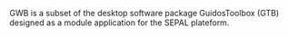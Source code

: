 GWB is a subset of the desktop software package GuidosToolbox (GTB) designed as a module application for the SEPAL plateform.  

